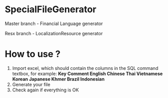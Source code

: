 # SpecialFileGenerator

Master branch - Financial Language generator 

Resx branch - LocalizationResource generator

# How to use ?

1. Import excel, which should contain the columns in the SQL command textbox, for example:
  **Key	Comment	English	Chinese	Thai	Vietnamese	Korean	Japanese	Khmer	Brazil	Indonesian**
2. Generate your file
3. Check again if everything is OK
